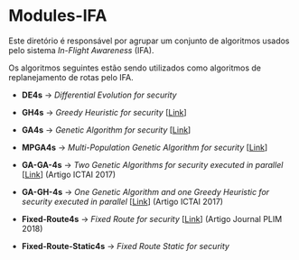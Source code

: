 # Modules-IFA

Este diretório é responsável por agrupar um conjunto de algoritmos usados pelo sistema *In-Flight Awareness* (IFA). 

Os algoritmos seguintes estão sendo utilizados como algoritmos de replanejamento de rotas pelo IFA.

* **DE4s** -> *Differential Evolution for security*

* **GH4s** -> *Greedy Heuristic for security* [[Link](http://www.worldscientific.com/doi/abs/10.1142/S0218213017600089)]

* **GA4s** -> *Genetic Algorithm for security* [[Link](http://www.worldscientific.com/doi/abs/10.1142/S0218213017600089)]

* **MPGA4s** ->  *Multi-Population Genetic Algorithm for security* [[Link](http://ieeexplore.ieee.org/document/7372174/)]

* **GA-GA-4s** -> *Two Genetic Algorithms for security executed in parallel* [[Link]()] (Artigo ICTAI 2017)

* **GA-GH-4s** -> *One Genetic Algorithm and one Greedy Heuristic for security executed in parallel* [[Link]()] (Artigo ICTAI 2017)

* **Fixed-Route4s** -> *Fixed Route for security* [[Link]()] (Artigo Journal PLIM 2018)

* **Fixed-Route-Static4s** -> *Fixed Route Static for security*
